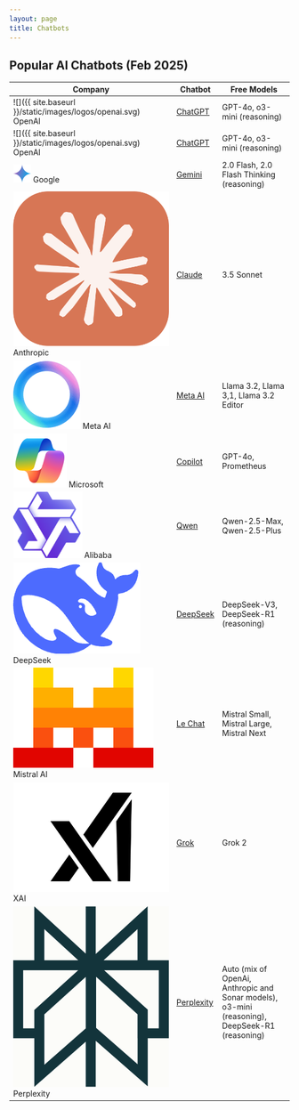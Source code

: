```yaml
---
layout: page
title: Chatbots
---
```


<style>
    .post tr td:first-of-type { display: flex; align-items: center; }
    .post tr td:first-of-type img { width: 1.4em; height: unset; margin-right: .5em;}
</style>

## Popular AI Chatbots (Feb 2025)

| Company | Chatbot | Free Models |
| ------- | ------- | ----------- |
| ![]({{ site.baseurl }}/static/images/logos/openai.svg) OpenAI | [ChatGPT](https://chatgpt.com/) | GPT-4o, o3-mini (reasoning) |
| ![]({{ site.baseurl }}/static/images/logos/openai.svg) OpenAI | <a href="https://chatgpt.com" target="_blank">ChatGPT</a> | GPT-4o, o3-mini (reasoning) |
| ![](/static/images/logos/gemini.svg) Google | [Gemini](https://gemini.google.com/app) | 2.0 Flash, 2.0 Flash Thinking (reasoning) |
| ![](/static/images/logos/claude.svg) Anthropic | [Claude](https://claude.ai) | 3.5 Sonnet |
| ![](/static/images/logos/meta-ai.png) Meta AI | [Meta AI](https://www.meta.ai/) | Llama 3.2, Llama 3,1, Llama 3.2 Editor |
| ![](/static/images/logos/copilot.svg) Microsoft | [Copilot](https://copilot.microsoft.com/) | GPT-4o, Prometheus |
| ![](/static/images/logos/qwen.png) Alibaba | [Qwen](https://chat.qwenlm.ai/) | Qwen-2.5-Max, Qwen-2.5-Plus |
| ![](/static/images/logos/deepseek.png) DeepSeek | [DeepSeek](https://chat.deepseek.com/) | DeepSeek-V3, DeepSeek-R1 (reasoning) |
| ![](/static/images/logos/mistral.svg) Mistral AI | [Le Chat](https://chat.mistral.ai/chat) | Mistral Small, Mistral Large, Mistral Next |
| ![](/static/images/logos/xai.svg) XAI | [Grok](https://grok.com/) | Grok 2 |
| ![](/static/images/logos/perplexity.png) Perplexity | [Perplexity](https://www.perplexity.ai/) | Auto (mix of OpenAi, Anthropic and Sonar models), o3-mini (reasoning), DeepSeek-R1 (reasoning) |